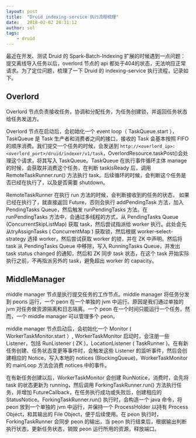 ```yaml
---
layout: post
title:  "Druid indexing-service 执行流程梳理"
date:   2018-02-02 20:31:12
author: sol
tags: 
    - druid
---
```


最近在开发、测试 Druid 的 Spark-Batch-Indexing 扩展的时候遇到一点问题：提交离线导入任务以后，overlord 节点的 api 都处于404的状态，无法响应正常请求。为了定位问题，梳理了一下 Druid 的 indexing-service 执行流程，记录如下。

<!-- more -->

## Overlord

Overlord 节点负责接收任务，协调和分配任务，为任务创建锁，并返回任务状态给任务发送方。

Overlord 节点在启动后，会初始化一个 event loop（ TaskQueue.start ），TaskQueue 是 Task 生产者和消费者之间的接口，接收的 Task 会基本按照 FIFO 的顺序消费。我们提交一个任务的时候，会发送到 `http://<overlord_ip>:<overlord_port>/druid/indexer/v1/task`，OverlordResource.taskPost()会处理这个请求，将其写入 TaskQueue。TaskQueue 在执行事件循环主体 manage 的时候，会获取并消费这个任务，在判断 taskIsReady 后，调用RemoteTaskRunner.run() 方法执行 task。后续循环的时候，会判断这个任务是否已经在执行了，以及是否需要 shutdown。

RemoteTaskRunner 在执行 run 方法的时候，会判断接收到的任务的状态， 如果已经在执行了，就直接返回 Future，否则会执行 addPendingTask 方法，加入 PendingTasks Queue，然后触发 runPendingTasks 方法。在 runPendingTasks 方法中，会通过多线程的方式，从 PendingTasks Queue (ConcurrentSkipListMap) 获取 task，然后尝试指派给 worker 执行。此处会先从tryAssignTasks ( ConcurrentMap ) 获取锁，然后根据 worker-select-strategy 选择 worker，然后尝试获取 worker 的锁，并在 ZK 中声明。然后将 task 从 PendingTasks Queue 中移除，写入 RunningTasks Queue，并发出 task status changed 的通知，然后和 ZK 同步 task 状态，在这个 task 开始实际执行之前，不再指派另外的 task，避免超出 worker 的 capacity。



## MiddleManager

middle manager 节点是执行提交任务的工作节点。middle manager 将任务分发到 peons 运行，一个 peon 在一个单独的 jvm 中运行。原因是我们通过单独的 jvm 对任务做资源隔离和日志隔离。一个 peon 在一个时间只能运行一个任务，然而，一个 middle manager 可以管理多个 peon。

middle manager 节点启动后，会初始化一个 Monitor ( WorkerTaskMonitor.start ）, WorkerTaskMonitor 启动时，会注册一些 Listener，包括 RunListener ( ZK )，LocationListener ( TaskRunner )。在有新任务创建、任务状态变更等事件时，会触发这些 Listener 的监听事件，然后会创建相应的 Notice，写入本地的 notices (BlockingQueue)，WorkerTaskMonitor 的 mainLoop 方法会消费 notices 中的事件。

在有新任务创建以后，WorkerTaskMonitor 会创建 RunNotice，消费时，会先将 task 的状态更新为 running，然后调用 ForkingTaskRunner.run() 方法执行任务，并增加 FutureCallback，在任务执行成功或失败后，创建相应的 StatusNotice。ForkingTaskRunner.run() 执行时，会构造一个 java 命令，将 peon 放到一个单独的 jvm 中运行，并保持一个 ProcessHolder 以持有 Process Object，和其输出的 File Object，便于后续使用。在 peon 执行时，ForkingTaskRunner 会同步 peon 的输出，当 peon 执行结束后，根据输出判断执行状态，更新任务状态，销毁 peon 运行所用的资源，释放端口。
